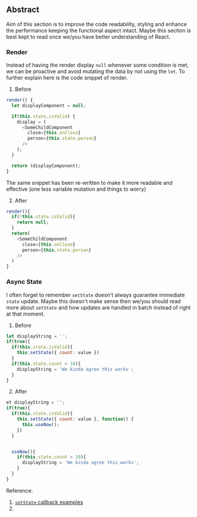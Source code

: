 ## Abstract
Aim of this section is to improve the code readability, styling and enhance the performance keeping the functional aspect intact. Maybe this section is best kept to read once we/you have better understanding of React.


### Render
Instead of having the render display `null` whenever some condition is met, we can be proactive and avoid mutating the data by not using the `let`. To further explain here is the code snippet of render.

1. Before
```javascript
render() {
  let displayComponent = null;

  if(this.state.isValid) {
    display = (
      <SomeChildComponent
        close={this.onClose}
        person={this.state.person}
      />
    );
  }

  return (displayComponent);
}
```
The same snippet has been re-written to make it more readable and effective (one less variable mutation and things to worry)

2. After
```javascript
render(){
  if(!this.state.isValid){
    return null;
  }
  return(
    <SomeChildComponent
      close={this.onClose}
      person={this.state.person}
    />
  )
}
```

### Async State
I often forget to remember `setState` doesn't always guarantee immediate `state` update. Maybe this doesn't make sense then we/you should read more about `setState` and how updates are handled in batch instead of right at that moment.  

1. Before
```javascript
let displayString = '';
if(true){
  if(this.state.isValid){
    this.setState({ count: value })
  }
  if(this.state.count > 10){
    displayString = 'We kinda agree this works';
  }
}
```

2. After
```javascript
et displayString = '';
if(true){
  if(this.state.isValid){
    this.setState({ count: value }, function() {
      this.useNow();
    })
  }


  useNow(){
    if(this.state.count > 10){
      displayString = 'We kinda agree this works';
    }
  }
}
```
















Reference:  
1. [`setState` callback examples](https://stackoverflow.com/questions/42038590/when-to-use-react-setstate-callback)
2. 
